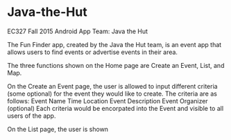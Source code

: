 # Java-the-Hut
EC327 Fall 2015 Android App Team: Java the Hut

The Fun Finder app, created by the Java the Hut team, is an event app that allows users to find events or advertise events in their area.

The three functions shown on the Home page are Create an Event, List, and Map. 

On the Create an Event page, the user is allowed to input different criteria (some optional) for the event they would like to create. The criteria are as follows:
  Event Name
  Time
  Location
  Event Description
  Event Organizer (optional)
Each criteria would be encorpated into the Event and visible to all users of the app.

On the List page, the user is shown 
